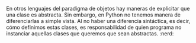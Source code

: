 En otros lenguajes del paradigma de objetos hay maneras de explicitar que una clase es abstracta. Sin embargo, en Python no tenemos manera de diferenciarlas a simple vista. Al no haber una diferencia sintáctica, es decir, cómo definimos estas clases, es responsabilidad de quien programa no instanciar aquellas clases que queremos que sean abstractas. :nerd:
